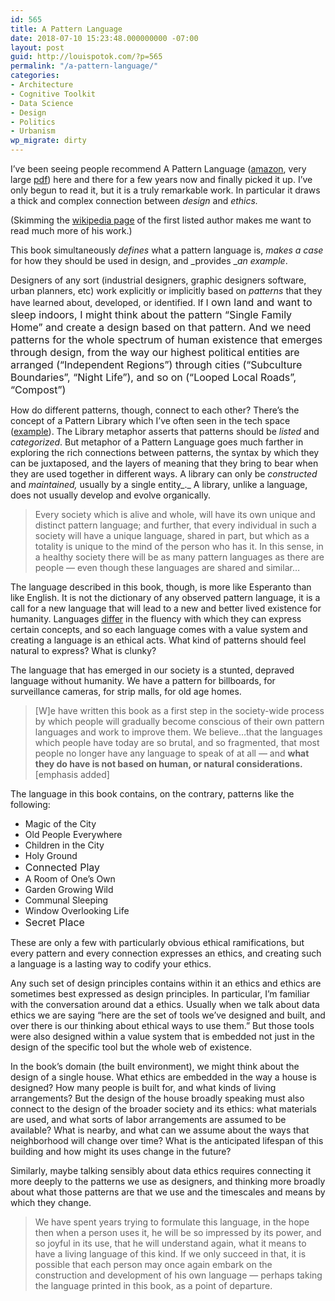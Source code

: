 ```yaml
---
id: 565
title: A Pattern Language
date: 2018-07-10 15:23:48.000000000 -07:00
layout: post
guid: http://louispotok.com/?p=565
permalink: "/a-pattern-language/"
categories:
- Architecture
- Cognitive Toolkit
- Data Science
- Design
- Politics
- Urbanism
wp_migrate: dirty
---
```

I&#8217;ve been seeing people recommend A Pattern Language ([amazon](https://amzn.to/2u6YB0E), very large [pdf](http://library.uniteddiversity.coop/Ecological_Building/A_Pattern_Language.pdf)) here and there for a few years now and finally picked it up. I&#8217;ve only begun to read it, but it is a truly remarkable work. In particular it draws a thick and complex connection between _design_ and _ethics._

(Skimming the [wikipedia page](https://en.wikipedia.org/wiki/Christopher_Alexander) of the first listed author makes me want to read much more of his work.)

This book simultaneously _defines_ what a pattern language is, _makes a case_ for how they should be used in design, and _provides __an example_.

Designers of any sort (industrial designers, graphic designers software, urban planners, etc) work explicitly or implicitly based on _patterns_ that they have learned about, developed, or identified. If I<span style="font-size: 1rem;"> own land and want to sleep indoors, I might think about the pattern &#8220;Single Family Home&#8221; and create a design based on that pattern. And we need patterns for the whole spectrum of human existence that emerges through design, from the way our highest political entities are arranged (&#8220;Independent Regions&#8221;) through cities (&#8220;Subculture Boundaries&#8221;, &#8220;Night Life&#8221;), and so on (&#8220;Looped Local Roads&#8221;, &#8220;Compost&#8221;)</span>

How do different patterns, though, connect to each other? There&#8217;s the concept of a Pattern Library which I&#8217;ve often seen in the tech space ([example](https://ux.mailchimp.com/patterns)). The Library metaphor asserts that patterns should be _listed_ and _categorized_. But metaphor of a Pattern Language goes much farther in exploring the rich connections between patterns, the syntax by which they can be juxtaposed, and the layers of meaning that they bring to bear when they are used together in different ways. A library can only be _constructed_ and _maintained,_ usually by a single entity_._ A library, unlike a language, does not usually develop and evolve organically.

> Every society which is alive and whole, will have its own unique and distinct pattern language; and further, that every individual in such a society will have a unique language, shared in part, but which as a totality is unique to the mind of the person who has it. In this sense, in a healthy society there will be as many pattern languages as there are people &#8212; even though these languages are shared and similar&#8230;

The language described in this book, though, is more like Esperanto than like English. It is not the dictionary of any observed pattern language, it is a call for a new language that will lead to a new and better lived existence for humanity. Languages [differ](https://en.wikipedia.org/wiki/Linguistic_relativity) in the fluency with which they can express certain concepts, and so each language comes with a value system and creating a language is an ethical acts. What kind of patterns should feel natural to express? What is clunky?

The language that has emerged in our society is a stunted, depraved language without humanity. We have a pattern for billboards, for surveillance cameras, for strip malls, for old age homes.

> [W]e have written this book as a first step in the society-wide process by which people will gradually become conscious of their own pattern languages and work to improve them. We believe&#8230;that the languages which people have today are so brutal, and so fragmented, that most people no longer have any language to speak of at all &#8212; and **what they do have is not based on human, or natural considerations.** [emphasis added]

The language in this book contains, on the contrary, patterns like the following:

  * Magic of the City
  * Old People Everywhere
  * Children in the City
  * Holy Ground
  * <span style="font-size: 1rem;">Connected Play</span>
  * A Room of One&#8217;s Own
  * Garden Growing Wild
  * Communal Sleeping
  * Window Overlooking Life
  * <span style="font-size: 1rem;">Secret Place</span>

These are only a few with particularly obvious ethical ramifications, but every pattern and every connection expresses an ethics, and creating such a language is a lasting way to codify your ethics.

Any such set of design principles contains within it an ethics and ethics are sometimes best expressed as design principles. In particular, I&#8217;m familiar with the conversation around dat a ethics. Usually when we talk about data ethics we are saying &#8220;here are the set of tools we&#8217;ve designed and built, and over there is our thinking about ethical ways to use them.&#8221; But those tools were also designed within a value system that is embedded not just in the design of the specific tool but the whole web of existence.

In the book&#8217;s domain (the built environment), we might think about the design of a single house. What ethics are embedded in the way a house is designed? How many people is built for, and what kinds of living arrangements? But the design of the house broadly speaking must also connect to the design of the broader society and its ethics: what materials are used, and what sorts of labor arrangements are assumed to be available? What is nearby, and what can we assume about the ways that neighborhood will change over time? What is the anticipated lifespan of this building and how might its uses change in the future?

Similarly, maybe talking sensibly about data ethics requires connecting it more deeply to the patterns we use as designers, and thinking more broadly about what those patterns are that we use and the timescales and means by which they change.

> We have spent years trying to formulate this language, in the hope then when a person uses it, he will be so impressed by its power, and so joyful in its use, that he will understand again, what it means to have a living language of this kind. If we only succeed in that, it is possible that each person may once again embark on the construction and development of his own language &#8212; perhaps taking the language printed in this book, as a point of departure.